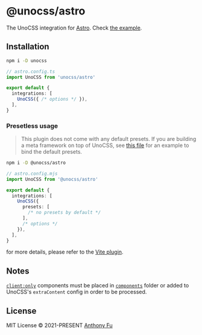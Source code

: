 # @unocss/astro

The UnoCSS integration for [Astro](https://astro.build/). Check [the example](../../examples/astro/).

## Installation

```bash
npm i -D unocss
```

```ts
// astro.config.ts
import UnoCSS from 'unocss/astro'

export default {
  integrations: [
    UnoCSS({ /* options */ }),
  ],
}
```

### Presetless usage

> This plugin does not come with any default presets.
> If you are building a meta framework on top of UnoCSS, see [this file](https://github.com/unocss/unocss/blob/main/packages/unocss/src/astro.ts) for an example to bind the default presets.

```bash
npm i -D @unocss/astro
```

```ts
// astro.config.mjs
import UnoCSS from '@unocss/astro'

export default {
  integrations: [
    UnoCSS({
      presets: [
        /* no presets by default */
      ],
      /* options */
    }),
  ],
}
```

for more details, please refer to the [Vite plugin](../vite).

## Notes

[`client:only`](https://docs.astro.build/en/reference/directives-reference/#clientonly) components must be placed in [`components`](https://docs.astro.build/en/core-concepts/project-structure/#srccomponents) folder or added to UnoCSS's `extraContent` config in order to be processed.

## License

MIT License &copy; 2021-PRESENT [Anthony Fu](https://github.com/antfu)
